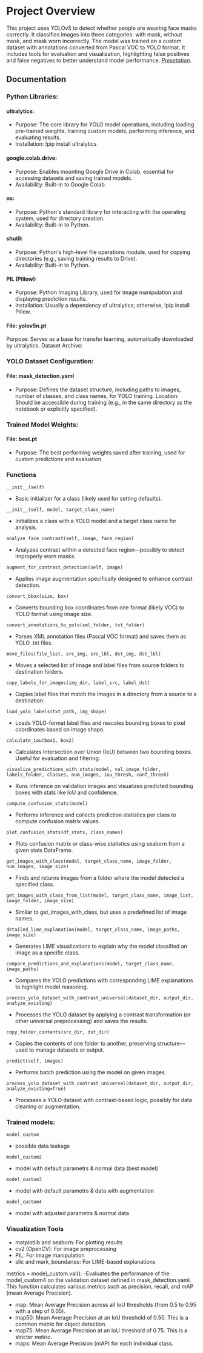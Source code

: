 # Project Overview
This project uses YOLOv5 to detect whether people are wearing face masks correctly. It classifies images into three categories: with mask, without mask, and mask worn incorrectly. The model was trained on a custom dataset with annotations converted from Pascal VOC to YOLO format. It includes tools for evaluation and visualization, highlighting false positives and false negatives to better understand model performance.
*[Presetation]([https://www.markdownguide.org](https://www.canva.com/design/DAGoXSkAYSo/XeGl1PJJznUXU5tzxXJykg/edit?utm_content=DAGoXSkAYSo&utm_campaign=designshare&utm_medium=link2&utm_source=sharebutton))*.

## Documentation

### Python Libraries:
#### ultralytics:
- Purpose: The core library for YOLO model operations, including loading pre-trained weights, training custom models, performing inference, and evaluating results.
- Installation: !pip install ultralytics

#### google.colab.drive:
- Purpose: Enables mounting Google Drive in Colab, essential for accessing datasets and saving trained models.
- Availability: Built-in to Google Colab.

#### os:
- Purpose: Python's standard library for interacting with the operating system, used for directory creation.
- Availability: Built-in to Python.

#### shutil:
- Purpose: Python's high-level file operations module, used for copying directories (e.g., saving training results to Drive).
- Availability: Built-in to Python.

#### PIL (Pillow):
- Purpose: Python Imaging Library, used for image manipulation and displaying prediction results.
- Installation: Usually a dependency of ultralytics; otherwise, !pip install Pillow.

#### File: yolov5n.pt
Purpose: Serves as a base for transfer learning, automatically downloaded by ultralytics.
Dataset Archive:

### YOLO Dataset Configuration:
#### File: mask_detection.yaml
- Purpose: Defines the dataset structure, including paths to images, number of classes, and class names, for YOLO training.
Location: Should be accessible during training (e.g., in the same directory as the notebook or explicitly specified).

### Trained Model Weights:
#### File: best.pt
- Purpose: The best performing weights saved after training, used for custom predictions and evaluation.


### Functions
```
__init__(self)
```
- Basic initializer for a class (likely used for setting defaults).

```
__init__(self, model, target_class_name)
```
- Initializes a class with a YOLO model and a target class name for analysis.

```
analyze_face_contrast(self, image, face_region)
```
- Analyzes contrast within a detected face region—possibly to detect improperly worn masks.

```
augment_for_contrast_detection(self, image)
```
- Applies image augmentation specifically designed to enhance contrast detection.

```
convert_bbox(size, box)
```
- Converts bounding box coordinates from one format (likely VOC) to YOLO format using image size.

```
convert_annotations_to_yolo(xml_folder, txt_folder)
```
- Parses XML annotation files (Pascal VOC format) and saves them as YOLO .txt files.

```
move_files(file_list, src_img, src_lbl, dst_img, dst_lbl)
```
- Moves a selected list of image and label files from source folders to destination folders.

```
copy_labels_for_images(img_dir, label_src, label_dst)
```
- Copies label files that match the images in a directory from a source to a destination.

```
load_yolo_labels(txt_path, img_shape)
```
- Loads YOLO-format label files and rescales bounding boxes to pixel coordinates based on image shape.

```
calculate_iou(box1, box2)
```
- Calculates Intersection over Union (IoU) between two bounding boxes. Useful for evaluation and filtering.

```
visualize_predictions_with_stats(model, val_image_folder, labels_folder, classes, num_images, iou_thresh, conf_thresh)
```
- Runs inference on validation images and visualizes predicted bounding boxes with stats like IoU and confidence.

```
compute_confusion_stats(model)
```
- Performs inference and collects prediction statistics per class to compute confusion matrix values.

```
plot_confusion_stats(df_stats, class_names)
```
- Plots confusion matrix or class-wise statistics using seaborn from a given stats DataFrame.

```
get_images_with_class(model, target_class_name, image_folder, num_images, image_size)
```
- Finds and returns images from a folder where the model detected a specified class.

```
get_images_with_class_from_list(model, target_class_name, image_list, image_folder, image_size)
```
- Similar to get_images_with_class, but uses a predefined list of image names.

```
detailed_lime_explanation(model, target_class_name, image_paths, image_size)
```
- Generates LIME visualizations to explain why the model classified an image as a specific class.

```
compare_predictions_and_explanations(model, target_class_name, image_paths)
```
- Compares the YOLO predictions with corresponding LIME explanations to highlight model reasoning.

```
process_yolo_dataset_with_contrast_universal(dataset_dir, output_dir, analyze_existing)
```
- Processes the YOLO dataset by applying a contrast transformation (or other universal preprocessing) and saves the results.

```
copy_folder_contents(src_dir, dst_dir)
```
- Copies the contents of one folder to another, preserving structure—used to manage datasets or output.
  
```
predict(self, images)
```
- Performs batch prediction using the model on given images.

```
process_yolo_dataset_with_contrast_universal(dataset_dir, output_dir, analyze_existing=True)
```
- Processes a YOLO dataset with contrast-based logic, possibly for data cleaning or augmentation.

### Trained models:
```
model_custom
```
- possible data leakage

```
model_custom2
```
- model with default parametrs & normal data (best model)

```
model_custom3
```
- model with default parametrs & data with augmentation

```
model_custom4
```
- model with adjusted parametrs & normal data

### Visualization Tools
- matplotlib and seaborn: For plotting results
- cv2 (OpenCV): For image preprocessing
- PIL: For image manipulation
- slic and mark_boundaries: For LIME-based explanations

metrics = model_custom.val(): 
-Evaluates the performance of the model_custom4 on the validation dataset defined in mask_detection.yaml. This function calculates various metrics such as precision, recall, and mAP (mean Average Precision).
- map: Mean Average Precision across all IoU thresholds (from 0.5 to 0.95 with a step of 0.05).
- map50: Mean Average Precision at an IoU threshold of 0.50. This is a common metric for object detection.
- map75: Mean Average Precision at an IoU threshold of 0.75. This is a stricter metric.
- maps: Mean Average Precision (mAP) for each individual class.
